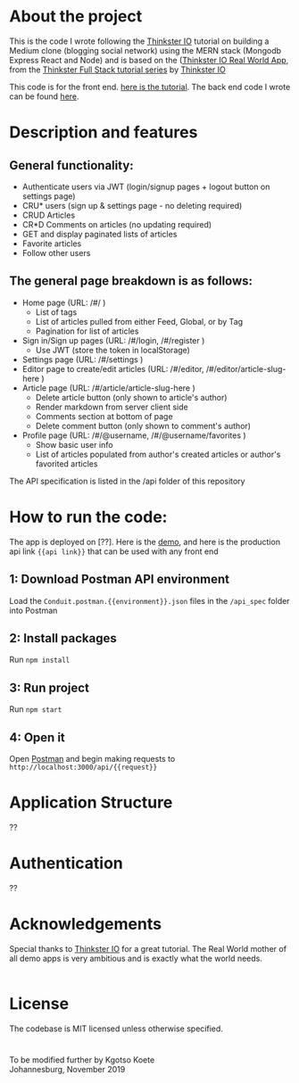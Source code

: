 # About the project

This is the code I wrote following the [Thinkster IO](https://thinkster.io/) tutorial on building a Medium clone (blogging social network) using the MERN stack (Mongodb Express React and Node) and is based on the ([Thinkster IO Real World App](https://github.com/gothinkster/realworld), from the [Thinkster Full Stack tutorial series](https://thinkster.io/tutorials/fullstack) by [Thinkster IO](https://thinkster.io/)

This code is for the front end. [here is the tutorial](https://thinkster.io/tutorials/build-a-real-world-react-redux-application). The back end code I wrote can be found [here](https://github.com/Kgotso-Koete/ConduitApp-back-end).

# Description and features

## General functionality:

- Authenticate users via JWT (login/signup pages + logout button on settings page)
- CRU\* users (sign up & settings page - no deleting required)
- CRUD Articles
- CR\*D Comments on articles (no updating required)
- GET and display paginated lists of articles
- Favorite articles
- Follow other users

## The general page breakdown is as follows:

- Home page (URL: /#/ )
  - List of tags
  - List of articles pulled from either Feed, Global, or by Tag
  - Pagination for list of articles
- Sign in/Sign up pages (URL: /#/login, /#/register )
  - Use JWT (store the token in localStorage)
- Settings page (URL: /#/settings )
- Editor page to create/edit articles (URL: /#/editor, /#/editor/article-slug-here )
- Article page (URL: /#/article/article-slug-here )
  - Delete article button (only shown to article's author)
  - Render markdown from server client side
  - Comments section at bottom of page
  - Delete comment button (only shown to comment's author)
- Profile page (URL: /#/@username, /#/@username/favorites )
  - Show basic user info
  - List of articles populated from author's created articles or author's favorited articles

The API specification is listed in the /api folder of this repository

# How to run the code:

The app is deployed on [??]. Here is the [demo](), and here is the production api link `{{api link}}` that can be used with any front end

## 1: Download Postman API environment

Load the `Conduit.postman.{{environment}}.json` files in the `/api_spec` folder into Postman

## 2: Install packages

Run `npm install`

## 3: Run project

Run `npm start`

## 4: Open it

Open [Postman](https://www.getpostman.com/) and begin making requests to `http://localhost:3000/api/{{request}}`

# Application Structure

??

# Authentication

??

# Acknowledgements

Special thanks to [Thinkster IO](https://thinkster.io/) for a great tutorial. The Real World mother of all demo apps is very ambitious and is exactly what the world needs.
<br/>
<br/>

# License

The codebase is MIT licensed unless otherwise specified.

#

To be modified further by Kgotso Koete
<br/>
Johannesburg, November 2019

